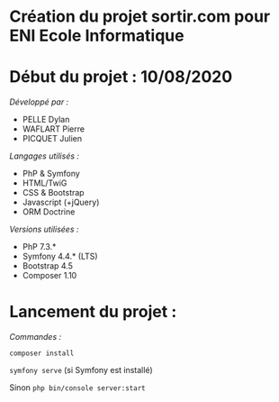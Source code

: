 # Création du projet sortir.com pour ENI Ecole Informatique
# Début du projet : 10/08/2020

_Développé par :_
- PELLE Dylan
- WAFLART Pierre
- PICQUET Julien

_Langages utilisés :_
- PhP & Symfony
- HTML/TwiG
- CSS & Bootstrap
- Javascript (+jQuery)
- ORM Doctrine

_Versions utilisées :_
- PhP 7.3.*
- Symfony 4.4.* (LTS)
- Bootstrap 4.5
- Composer 1.10

# Lancement du projet :

_Commandes :_

`composer install`

`symfony serve` (si Symfony est installé)

Sinon `php bin/console server:start`
